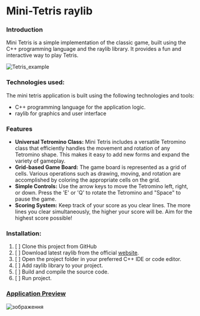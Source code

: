# Mini-Tetris raylib

### Introduction
Mini Tetris is a simple implementation of the classic game, built using the C++ programming language and the raylib library. 
It provides a fun and interactive way to play Tetris.

![Tetris_example](https://github.com/vitalii-soroka/Tetris_raylib/assets/58570486/97cdbc8a-1721-4c6a-aaee-b4905bc563c4)

### Technologies used:
The mini tetris application is built using the following technologies and tools:
- C++ programming language for the application logic.
- raylib for graphics and user interface

### Features
- **Universal Tetromino Class:** Mini Tetris includes a versatile Tetromino class that efficiently handles the movement and rotation of any Tetromino shape. This makes it easy to add new forms and expand the variety of gameplay.
- **Grid-based Game Board:** The game board is represented as a grid of cells. Various operations such as drawing, moving, and rotation are accomplished by coloring the appropriate cells on the grid.
- **Simple Controls:** Use the arrow keys to move the Tetromino left, right, or down. Press the 'E' or 'Q' to rotate the Tetromino and "Space" to pause the game.
- **Scoring System:** Keep track of your score as you clear lines. The more lines you clear simultaneously, the higher your score will be. Aim for the highest score possible!

### Installation:
1. [ ] Clone this project from GitHub
2. [ ] Download latest raylib from the official [website](https://www.raylib.com/).
3. [ ] Open the project folder in your preferred C++ IDE or code editor.
4. [ ] Add raylib library to your project.
5. [ ] Build and compile the source code.
6. [ ] Run project.



### [Application Preview](https://youtu.be/M6WVgf7nfGA)
![зображення](https://github.com/vitalii-soroka/Tetris_raylib/assets/58570486/d8b53ded-1be4-4445-ad09-51e55a374fd8)
